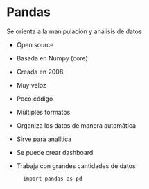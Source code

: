 # Pandas
Se orienta a la manipulación y análisis de datos
- Open source
- Basada en Numpy (core)
- Creada en 2008
- Muy veloz
- Poco código
- Múltiples formatos
- Organiza los datos de manera automática
- Sirve para analítica
- Se puede crear dashboard
- Trabaja con grandes cantidades de datos

        import pandas as pd
